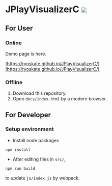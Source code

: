 # JPlayVisualizerC  <a href="http://doge.mit-license.org"><img src="http://img.shields.io/:license-mit-blue.svg"></a>

## For User

### Online

Demo page is here.

[https://ryoskate.github.io/JPlayVisualizerC/](https://ryoskate.github.io/JPlayVisualizerC/)

### Offline

1. Download this repository.
1. Open `docs/index.html` by a modern browser.

## For Developer

### Setup environment

* Install node packages

 ```
 npm install
 ```

* After editing files in `src/`, 

```
npm run build
```

to update `js/index.js` by webpack.
